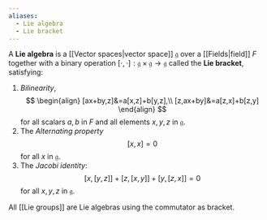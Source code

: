 ```yaml
---
aliases:
  - Lie algebra
  - Lie bracket
---
```

A **Lie algebra** is a [[Vector spaces|vector space]] $\mathfrak{g}$ over a [[Fields|field]] $F$ together with a binary operation $[\cdot, \cdot] : \mathfrak{g} \times \mathfrak{g} \to \mathfrak{g}$ called the **Lie bracket**, satisfying:
1. *Bilinearity*,
$$
\begin{align}
[ax+by,z]&=a[x,z]+b[y,z],\\
[z,ax+by]&=a[z,x]+b[z,y]
\end{align}
$$
for all scalars $a,b$ in $F$ and all elements $x, y, z$ in $\mathfrak{g}$.
2. The *Alternating property*
	$$[x,x] = 0$$
	for all $x$ in $\mathfrak{g}$.
3. The *Jacobi identity*:
$$
[x,[y,z]]+[z,[x,y]]+[y,[z,x]]=0
$$
for all $x, y, z$ in $\mathfrak{g}$.


All [[Lie groups]] are Lie algebras using the commutator as bracket.